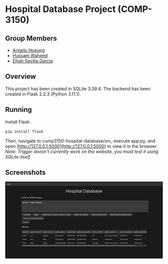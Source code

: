 # Hospital Database Project (COMP-3150)

## Group Members

- [Angelo Hoeung](https://github.com/angelohoeung)
- [Hussam Waheed](https://github.com/HussamWaheed)
- [Elijah Sevilla Garcia](https://github.com/sevillae)

## Overview

This project has been created in SQLite 3.39.4. The backend has been created in Flask 2.2.3 (Python 3.11.1).

## Running

Install Flask:

```
pip install flask
```

Then, navigate to comp3150-hospital-database/src, execute app.py, and open [http://127.0.0.1:5000](http://127.0.0.1:5000) to view it in the browser.
_Note: Trigger doesn't currently work on the website, you must test it using SQLite itself._

## Screenshots

![Frontpage](/screenshots/frontpage.PNG)